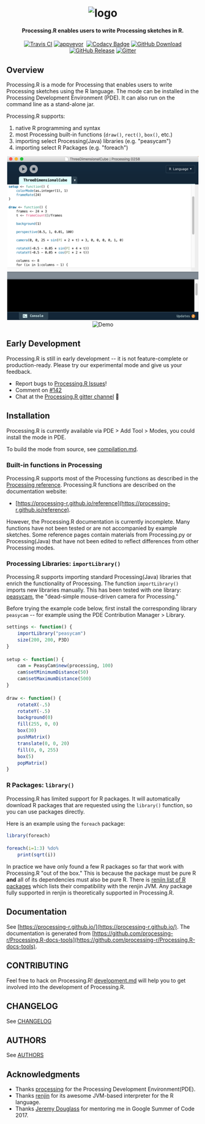 <h1 align="center">
    <img src="./raw-docs/img/logo/logo.png" alt="logo" width="200">
  <br>
</h1>

<h4 align="center">Processing.R enables users to write Processing sketches in R.</h4>

<p align="center">
    <a href="https://travis-ci.org/gaocegege/Processing.R"><img src="https://travis-ci.org/gaocegege/Processing.R.svg?branch=master" alt="Travis CI"></a>
    <a href="https://ci.appveyor.com/project/gaocegege/processing-r/branch/master"><img src="https://ci.appveyor.com/api/projects/status/9lq6psaw9c18ins8/branch/master?svg=true" alt="appveyor"></a>
    <a href="https://github.com/gaocegege/Processing.R/blob/master/raw-docs/devel/compilation.md#docker-image-deprecated"><img src="https://img.shields.io/badge/docker-deprecated-yellowgreen.svg" alt=""></a>
    <!--<a href="https://quay.io/repository/gaocegege/processing.r"><img src="https://quay.io/repository/gaocegege/processing.r/status" alt="Docker Repository on Quay" title="Docker Repository on Quay"></a>-->
    <a href="https://www.codacy.com/app/gaocegege/Processing-R?utm_source=github.com&amp;utm_medium=referral&amp;utm_content=gaocegege/Processing.R&amp;utm_campaign=Badge_Grade"><img src="https://api.codacy.com/project/badge/Grade/33ebc49f6f764fffb7ea7bf617edf902" alt="Codacy Badge"></a>
    <!--<a href="https://www.codacy.com/app/gaocegege/Processing-R?utm_source=github.com&amp;utm_medium=referral&amp;utm_content=gaocegege/Processing.R&amp;utm_campaign=Badge_Coverage"><img src="https://api.codacy.com/project/badge/Coverage/33ebc49f6f764fffb7ea7bf617edf902" alt="Codacy Badge"></a>-->
    <a href="https://github.com/gaocegege/Processing.R/releases"><img src="https://img.shields.io/github/downloads/gaocegege/Processing.R/total.svg" alt="GitHub Download"></a>
    <a href="https://github.com/gaocegege/Processing.R/releases"><img src="https://img.shields.io/github/release/gaocegege/Processing.R.svg" alt="GitHub Release"></a>
    <a href="https://gitter.im/gaocegege/Processing.R?utm_source=badge&amp;utm_medium=badge&amp;utm_campaign=pr-badge"><img src="https://badges.gitter.im/gaocegege/Processing.R.svg" alt="Gitter"></a>
</p>

## Overview

Processing.R is a mode for Processing that enables users to write Processing sketches using the R language. The mode can be installed in the Processing Development Environment (PDE). It can also run on the command line as a stand-alone jar.

Processing.R supports:

1. native R programming and syntax
1. most Processing built-in functions (`draw()`, `rect()`, `box()`, etc.)
1. importing select Processing(Java) libraries (e.g. "peasycam")
1. importing select R Packages (e.g. "foreach") 

<div align="center">
	<img src="./raw-docs/img/editor.png" alt="Editor" width="500">
</div>

<div align="center">
	<img src="./raw-docs/img/demo.gif" alt="Demo" width="300">
</div>

## Early Development

Processing.R is still in early development -- it is not feature-complete or production-ready. Please try our experimental mode and give us your feedback.

-  Report bugs to [Processing.R Issues](https://github.com/gaocegege/Processing.R/issues)!
-  Comment on [#142](https://github.com/gaocegege/Processing.R/issues/142)
-  Chat at the [Processing.R gitter channel](https://gitter.im/gaocegege/Processing.R) :tada:

## Installation

Processing.R is currently available via PDE > Add Tool > Modes, you could install the mode in PDE.

To build the mode from source, see [compilation.md](./raw-docs/devel/compilation.md).

### Built-in functions in Processing

Processing.R supports most of the Processing functions as described in the [Processing reference](processing.org/reference/). Processing.R functions are described on the documentation website:

-  [https://processing-r.github.io/reference](https://processing-r.github.io/reference). 

However, the Processing.R documentation is currently incomplete. Many functions have not been tested or are not accompanied by example sketches. Some reference pages contain materials from Processing.py or Processing(Java) that have not been edited to reflect differences from other Processing modes.

### Processing Libraries: `importLibrary()`

Processing.R supports importing standard Processing(Java) libraries that enrich the functionality of Processing. The function `importLibrary()` imports new libraries manually. This has been tested with one library: [peasycam](http://mrfeinberg.com/peasycam/), the "dead-simple mouse-driven camera for Processing."

Before trying the example code below, first install the corresponding library `peasycam` -- for example using the PDE Contribution Manager > Library.

```r
settings <- function() {
    importLibrary("peasycam")
    size(200, 200, P3D)
}

setup <- function() {
    cam = PeasyCam$new(processing, 100)
    cam$setMinimumDistance(50)
    cam$setMaximumDistance(500)
}

draw <- function() {
    rotateX(-.5)
    rotateY(-.5)
    background(0)
    fill(255, 0, 0)
    box(30)
    pushMatrix()
    translate(0, 0, 20)
    fill(0, 0, 255)
    box(5)
    popMatrix()
}
```

### R Packages: `library()`

Processing.R has limited support for R packages. It will automatically download R packages that are requested using the `library()` function, so you can use packages directly.

Here is an example using the `foreach` package:

```r
library(foreach)

foreach(i=1:3) %do%
    print(sqrt(i))
```

In practice we have only found a few R packages so far that work with Processing.R "out of the box." This is because the package must be pure R  **and** all of its dependencies must also be pure R. There is [renjin list of R packages](http://packages.renjin.org/) which lists their compatibility with the renjin JVM. Any package fully supported in renjin is theoretically supported in Processing.R.

## Documentation

See [https://processing-r.github.io/](https://processing-r.github.io/). The documentation is generated from [https://github.com/processing-r/Processing.R-docs-tools](https://github.com/processing-r/Processing.R-docs-tools).

## CONTRIBUTING

Feel free to hack on Processing.R! [development.md](./raw-docs/development.md) will help you to get involved into the development of Processing.R.

## CHANGELOG

See [CHANGELOG](./CHANGELOG.md)

## AUTHORS

See [AUTHORS](./AUTHORS.md)

## Acknowledgments

* Thanks [processing](https://github.com/processing/processing) for the Processing Development Environment(PDE).
* Thanks [renjin](https://github.com/bedatadriven/renjin) for its awesome JVM-based interpreter for the R language.
* Thanks [Jeremy Douglass](https://github.com/jeremydouglass) for mentoring me in Google Summer of Code 2017.
